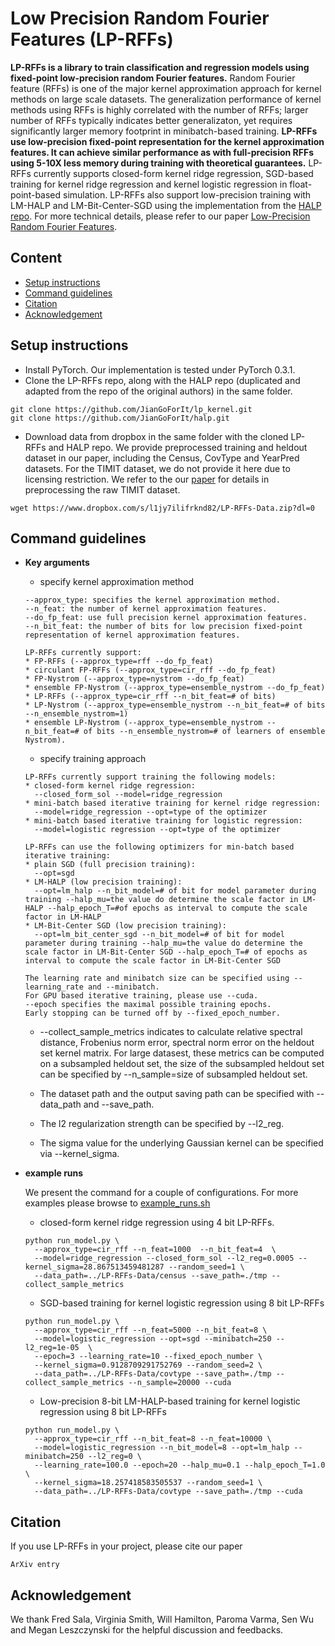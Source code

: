# Low Precision Random Fourier Features (LP-RFFs)

**LP-RFFs is a library to train classification and regression models using fixed-point low-precision random Fourier features.** Random Fourier feature (RFFs) is one of the major kernel approximation approach for kernel methods on large scale datasets. The generalization performance of kernel methods using RFFs is highly correlated with the number of RFFs; larger number of RFFs typically indicates better generalizaton, yet requires significantly larger memory footprint in minibatch-based training. **LP-RFFs use low-precision fixed-point representation for the kernel approximation features. It can achieve similar performance as with full-precision RFFs using 5-10X less memory during training with theoretical guarantees.** LP-RFFs currently supports closed-form kernel ridge regression, SGD-based training for kernel ridge regression and kernel logistic regression in float-point-based simulation. LP-RFFs also support low-precision training with LM-HALP and LM-Bit-Center-SGD using the implementation from the [HALP repo](https://github.com/mleszczy/halp). For more technical details, please refer to our paper [Low-Precision Random Fourier Features]().

## Content
* [Setup instructions](#setup-instructions)
* [Command guidelines](#command-guidelines)
* [Citation](#citation)
* [Acknowledgement](#acknowledgement)

## Setup instructions
* Install PyTorch. Our implementation is tested under PyTorch 0.3.1.
* Clone the LP-RFFs repo, along with the HALP repo (duplicated and adapted from the repo of the original authors) in the same folder.
```
git clone https://github.com/JianGoForIt/lp_kernel.git
git clone https://github.com/JianGoForIt/halp.git
```
* Download data from dropbox in the same folder with the cloned LP-RFFs and HALP repo. We provide preprocessed training and heldout dataset in our paper, including the Census, CovType and YearPred datasets. For the TIMIT dataset, we do not provide it here due to licensing restriction. We refer to the our [paper]() for details in preprocessing the raw TIMIT dataset.
```
wget https://www.dropbox.com/s/l1jy7ilifrknd82/LP-RFFs-Data.zip?dl=0
```

## Command guidelines

* **Key arguments**

  * specify kernel approximation method
  ```
  --approx_type: specifies the kernel approximation method.
  --n_feat: the number of kernel approximation features.
  --do_fp_feat: use full precision kernel approximation features.
  --n_bit_feat: the number of bits for low precision fixed-point representation of kernel approximation features.

  LP-RFFs currently support:
  * FP-RFFs (--approx_type=rff --do_fp_feat)
  * circulant FP-RFFs (--approx_type=cir_rff --do_fp_feat)
  * FP-Nystrom (--approx_type=nystrom --do_fp_feat)
  * ensemble FP-Nystrom (--approx_type=ensemble_nystrom --do_fp_feat)
  * LP-RFFs (--approx_type=cir_rff --n_bit_feat=# of bits)
  * LP-Nystrom (--approx_type=ensemble_nystrom --n_bit_feat=# of bits --n_ensemble_nystrom=1)
  * ensemble LP-Nystrom (--approx_type=ensemble_nystrom --n_bit_feat=# of bits --n_ensemble_nystrom=# of learners of ensemble Nystrom).
  ```
  
  * specify training approach
  ```
  LP-RFFs currently support training the following models:
  * closed-form kernel ridge regression: 
    --closed_form_sol --model=ridge_regression
  * mini-batch based iterative training for kernel ridge regression: 
    --model=ridge_regression --opt=type of the optimizer
  * mini-batch based iterative training for logistic regression: 
    --model=logistic regression --opt=type of the optimizer
    
  LP-RFFs can use the following optimizers for min-batch based iterative training:
  * plain SGD (full precision training):
    --opt=sgd
  * LM-HALP (low precision training):
    --opt=lm_halp --n_bit_model=# of bit for model parameter during training --halp_mu=the value do determine the scale factor in LM-HALP --halp_epoch_T=#of epochs as interval to compute the scale factor in LM-HALP
  * LM-Bit-Center SGD (low precision training):
    --opt=lm_bit_center_sgd --n_bit_model=# of bit for model parameter during training --halp_mu=the value do determine the scale factor in LM-Bit-Center SGD --halp_epoch_T=# of epochs as interval to compute the scale factor in LM-Bit-Center SGD
    
  The learning rate and minibatch size can be specified using --learning_rate and --minibatch.
  For GPU based iterative training, please use --cuda.
  --epoch specifies the maximal possible training epochs. 
  Early stopping can be turned off by --fixed_epoch_number.
  ```

  * --collect_sample_metrics indicates to calculate relative spectral distance, Frobenius norm error, spectral norm error on the heldout set kernel matrix. For large datasest, these metrics can be computed on a subsampled heldout set, the size of the subsampled heldout set can be specified by --n_sample=size of subsampled heldout set.
  
  * The dataset path and the output saving path can be specified with --data_path and --save_path.
  
  * The l2 regularization strength can be specified by --l2_reg.
  
  * The sigma value for the underlying Gaussian kernel can be specified via --kernel_sigma.
  
* **example runs**
  
  We present the command for a couple of configurations. For more examples please browse to [example_runs.sh](./example_runs.sh)
  
  * closed-form kernel ridge regression using 4 bit LP-RFFs.
  ```
  python run_model.py \
    --approx_type=cir_rff --n_feat=1000  --n_bit_feat=4  \
    --model=ridge_regression --closed_form_sol --l2_reg=0.0005 --kernel_sigma=28.867513459481287 --random_seed=1 \
    --data_path=../LP-RFFs-Data/census --save_path=./tmp --collect_sample_metrics
  ```
  
  * SGD-based training for kernel logistic regression using 8 bit LP-RFFs
  ```
  python run_model.py \
    --approx_type=cir_rff --n_feat=5000 --n_bit_feat=8 \
    --model=logistic_regression --opt=sgd --minibatch=250 --l2_reg=1e-05  \
    --epoch=3 --learning_rate=10 --fixed_epoch_number \
    --kernel_sigma=0.9128709291752769 --random_seed=2 \
    --data_path=../LP-RFFs-Data/covtype --save_path=./tmp --collect_sample_metrics --n_sample=20000 --cuda
  ```

  * Low-precision 8-bit LM-HALP-based training for kernel logistic regression using 8 bit LP-RFFs
  ```
  python run_model.py \
    --approx_type=cir_rff --n_bit_feat=8 --n_feat=10000 \
    --model=logistic_regression --n_bit_model=8 --opt=lm_halp --minibatch=250 --l2_reg=0 \
    --learning_rate=100.0 --epoch=20 --halp_mu=0.1 --halp_epoch_T=1.0 \
    --kernel_sigma=18.257418583505537 --random_seed=1 \
    --data_path=../LP-RFFs-Data/covtype --save_path=./tmp --cuda
  ```

## Citation
If you use LP-RFFs in your project, please cite our paper
```
ArXiv entry
```

## Acknowledgement
We thank Fred Sala, Virginia Smith, Will Hamilton, Paroma Varma, Sen Wu and Megan Leszczynski for the helpful discussion and feedbacks.
